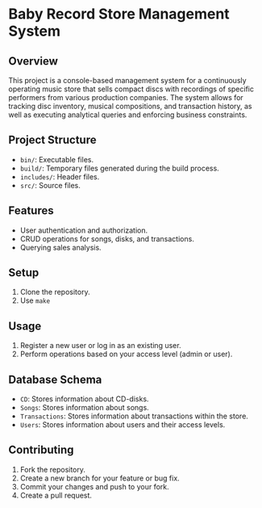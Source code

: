 # Baby Record Store Management System
## Overview
This project is a console-based management system for a continuously operating music store that sells compact discs with recordings of specific performers from various production companies. The system allows for tracking disc inventory, musical compositions, and transaction history, as well as executing analytical queries and enforcing business constraints.
## Project Structure

- `bin/`: Executable files.
- `build/`: Temporary files generated during the build process.
- `includes/`: Header files.
- `src/`: Source files.

## Features
- User authentication and authorization.
- CRUD operations for songs, disks, and transactions.
- Querying sales analysis.

## Setup

1. Clone the repository.
2. Use `make`

## Usage

1. Register a new user or log in as an existing user.
2. Perform operations based on your access level (admin or user).

## Database Schema

- `CD`: Stores information about CD-disks.
- `Songs`: Stores information about songs.
- `Transactions`: Stores information about transactions within the store.
- `Users`: Stores information about users and their access levels.

## Contributing

1. Fork the repository.
2. Create a new branch for your feature or bug fix.
3. Commit your changes and push to your fork.
4. Create a pull request.
